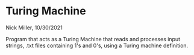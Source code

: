# Turing Machine

Nick Miller,
10/30/2021

Program that acts as a Turing Machine that reads and processes input strings, .txt files containing 1's and 0's, using a Turing machine definition.


